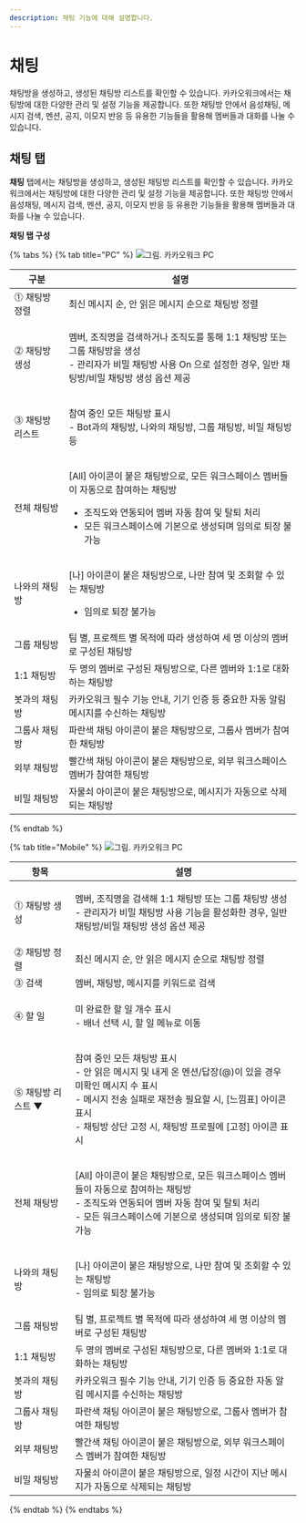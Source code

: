 ```yaml
---
description: 채팅 기능에 대해 설명합니다.
---
```


# 채팅

채팅방을 생성하고, 생성된 채팅방 리스트를 확인할 수 있습니다. 카카오워크에서는 채팅방에 대한 다양한 관리 및 설정 기능을 제공합니다. 또한 채팅방 안에서 음성채팅, 메시지 검색, 멘션, 공지, 이모지 반응 등 유용한 기능들을 활용해 멤버들과 대화를 나눌 수 있습니다.

## 채팅 탭

**채팅** 탭에서는 채팅방을 생성하고, 생성된 채팅방 리스트를 확인할 수 있습니다. 카카오워크에서는 채팅방에 대한 다양한 관리 및 설정 기능을 제공합니다. 또한 채팅방 안에서 음성채팅, 메시지 검색, 멘션, 공지, 이모지 반응 등 유용한 기능들을 활용해 멤버들과 대화를 나눌 수 있습니다.

**채팅 탭 구성**

{% tabs %}
{% tab title="PC" %}
![그림. 카카오워크 PC](https://t1.kakaocdn.net/service\_kep\_docpublish/Figma/kakao%20work%20%EC%82%AC%EC%9A%A9%EC%9E%90/%EC%B9%B4%EC%B9%B4%EC%98%A4%EC%9B%8C%ED%81%AC%20PC.png)

| 구분        | 설명                                                                                                                                           |
| --------- | -------------------------------------------------------------------------------------------------------------------------------------------- |
| ⓵ 채팅방 정렬  | 최신 메시지 순, 안 읽은 메시지 순으로 채팅방 정렬                                                                                                                |
| ⓶ 채팅방 생성  | <p>멤버, 조직명을 검색하거나 조직도를 통해 1:1 채팅방 또는 그룹 채팅방을 생성<br>- 관리자가 비밀 채팅방 사용 On 으로 설정한 경우, 일반 채팅방/비밀 채팅방 생성 옵션 제공</p>                                 |
| ⓷ 채팅방 리스트 | <p>참여 중인 모든 채팅방 표시<br>- Bot과의 채팅방, 나와의 채팅방, 그룹 채팅방, 비밀 채팅방 등</p>                                                                             |
| 전체 채팅방    | <p>[All] 아이콘이 붙은 채팅방으로, 모든 워크스페이스 멤버들이 자동으로 참여하는 채팅방</p><ul><li>조직도와 연동되어 멤버 자동 참여 및 탈퇴 처리</li><li>모든 워크스페이스에 기본으로 생성되며 임의로 퇴장 불가능</li></ul> |
| 나와의 채팅방   | <p>[나] 아이콘이 붙은 채팅방으로, 나만 참여 및 조회할 수 있는 채팅방</p><ul><li>임의로 퇴장 불가능</li></ul>                                                                   |
| 그룹 채팅방    | 팀 별, 프로젝트 별 목적에 따라 생성하여 세 명 이상의 멤버로 구성된 채팅방                                                                                                  |
| 1:1 채팅방   | 두 명의 멤버로 구성된 채팅방으로, 다른 멤버와 1:1로 대화하는 채팅방                                                                                                     |
| 봇과의 채팅방   | 카카오워크 필수 기능 안내, 기기 인증 등 중요한 자동 알림 메시지를 수신하는 채팅방                                                                                              |
| 그룹사 채팅방   | 파란색 채팅 아이콘이 붙은 채팅방으로, 그룹사 멤버가 참여한 채팅방                                                                                                        |
| 외부 채팅방    | 빨간색 채팅 아이콘이 붙은 채팅방으로, 외부 워크스페이스 멤버가 참여한 채팅방                                                                                                  |
| 비밀 채팅방    | 자물쇠 아이콘이 붙은 채팅방으로, 메시지가 자동으로 삭제되는 채팅방                                                                                                        |
{% endtab %}

{% tab title="Mobile" %}
![그림. 카카오워크 PC](https://t1.kakaocdn.net/service\_kep\_docpublish/Figma/kakao%20work%20%EC%82%AC%EC%9A%A9%EC%9E%90/%EC%B9%B4%EC%B9%B4%EC%98%A4%EC%9B%8C%ED%81%AC%20%EB%AA%A8%EB%B0%94%EC%9D%BC.png)

| 항목          | 설명                                                                                                                                                      |
| ----------- | ------------------------------------------------------------------------------------------------------------------------------------------------------- |
| ⓵ 채팅방 생성    | <p>멤버, 조직명을 검색해 1:1 채팅방 또는 그룹 채팅방 생성<br>- 관리자가 비밀 채팅방 사용 기능을 활성화한 경우, 일반 채팅방/비밀 채팅방 생성 옵션 제공</p>                                                        |
| ⓶ 채팅방 정렬    | 최신 메시지 순, 안 읽은 메시지 순으로 채팅방 정렬                                                                                                                           |
| ⓷ 검색        | 멤버, 채팅방, 메시지를 키워드로 검색                                                                                                                                   |
| ⓸ 할 일       | <p>미 완료한 할 일 개수 표시<br>- 배너 선택 시, 할 일 메뉴로 이동</p>                                                                                                         |
| ⓹ 채팅방 리스트 ▼ | <p>참여 중인 모든 채팅방 표시<br>- 안 읽은 메시지 및 내게 온 멘션/답장(@)이 있을 경우 미확인 메시지 수 표시<br>- 메시지 전송 실패로 재전송 필요할 시, [느낌표] 아이콘 표시<br>- 채팅방 상단 고정 시, 채팅방 프로필에 [고정] 아이콘 표시</p> |
| 전체 채팅방      | <p>[All] 아이콘이 붙은 채팅방으로, 모든 워크스페이스 멤버들이 자동으로 참여하는 채팅방<br>- 조직도와 연동되어 멤버 자동 참여 및 탈퇴 처리<br>- 모든 워크스페이스에 기본으로 생성되며 임의로 퇴장 불가능</p>                           |
| 나와의 채팅방     | <p>[나] 아이콘이 붙은 채팅방으로, 나만 참여 및 조회할 수 있는 채팅방<br>- 임의로 퇴장 불가능</p>                                                                                          |
| 그룹 채팅방      | 팀 별, 프로젝트 별 목적에 따라 생성하여 세 명 이상의 멤버로 구성된 채팅방                                                                                                             |
| 1:1 채팅방     | 두 명의 멤버로 구성된 채팅방으로, 다른 멤버와 1:1로 대화하는 채팅방                                                                                                                |
| 봇과의 채팅방     | 카카오워크 필수 기능 안내, 기기 인증 등 중요한 자동 알림 메시지를 수신하는 채팅방                                                                                                         |
| 그룹사 채팅방     | 파란색 채팅 아이콘이 붙은 채팅방으로, 그룹사 멤버가 참여한 채팅방                                                                                                                   |
| 외부 채팅방      | 빨간색 채팅 아이콘이 붙은 채팅방으로, 외부 워크스페이스 멤버가 참여한 채팅방                                                                                                             |
| 비밀 채팅방      | 자물쇠 아이콘이 붙은 채팅방으로, 일정 시간이 지난 메시지가 자동으로 삭제되는 채팅방                                                                                                         |
{% endtab %}
{% endtabs %}
